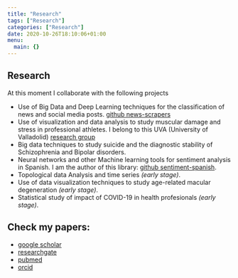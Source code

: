 ```yaml
---
title: "Research"
tags: ["Research"]
categories: ["Research"]
date: 2020-10-26T18:10:06+01:00
menu:
  main: {}
---
```


## Research

At this moment I collaborate with the following projects
- Use of Big Data and Deep Learning techniques for the classification of news and social media posts. [github news-scrapers](https://github.com/news-scrapers)
- Use of visualization and data analysis to study muscular damage and stress in professional athletes. I belong to this UVA (University of Valladolid) [research group](https://cytuva.funge.uva.es/proyecto.php?id=649)
- Big data techniques to study suicide and the diagnostic stability of Schizophrenia and Bipolar disorders. 
- Neural networks and other Machine learning tools for sentiment analysis in Spanish. I am the author of this library: [github sentiment-spanish](https://github.com/sentiment-analysis-spanish).
- Topological data Analysis and time series *(early stage)*.
- Use of data visualization techniques to study age-related macular degeneration *(early stage)*.
- Statistical study of impact of COVID-19 in health profesionals *(early stage)*.



## Check my papers:

- [google scholar](https://scholar.google.es/citations?user=JpjgRzsAAAAJ&hl=en)
- [researchgate](https://www.researchgate.net/profile/Hugo_Bello3)
- [pubmed](https://pubmed.ncbi.nlm.nih.gov/?term=Hugo+J.+Bello)
- [orcid](https://orcid.org/0000-0002-3687-1938)

<!--
tags: research
title: Research
date: 21/10/2020
-->

